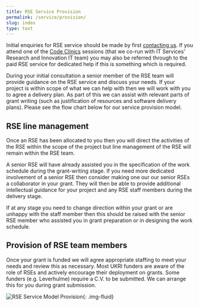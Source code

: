 ```yaml
---
title: RSE Service Provision
permalink: /service/provision/
slug: index
type: text
---
```


Initial enquiries for RSE service should be made by first [contacting us](/contact/).
If you attend one of the [Code Clinics](/support/code-clinic/) sessions (that we co-run with IT Services' Research and Innovation IT team)
you may also be referred through to the paid RSE service for dedicated help if this is something which is required.

During your initial consultation a senior member of the RSE team will provide guidance on the RSE service and discuss your needs.
If your project is within scope of what we can help with then we will work with you to agree a delivery plan.
As part of this we can assist with relevant parts of grant writing
(such as justification of resources and software delivery plans).
Please see the flow chart below for our service provision model.

## RSE line management

Once an RSE has been allocated to you then you will direct the activities of the RSE within the scope of the project but line management of the RSE will remain within the RSE team.

A senior RSE will have already assisted you in the specification of the work schedule during the grant-writing stage.
If you need more dedicated involvement of a senior RSE then
consider making one our our senior RSEs a collaborator in your grant.
They will then be able to provide additional intellectual guidance for your project and any RSE staff members during the delivery stage.
	
If at any stage you need to change direction within your grant or are unhappy with the staff member then
this should be raised with the senior RSE member who assisted you in grant preparation or in designing the work schedule.

## Provision of RSE team members

Once your grant is funded we will agree appropriate staffing to meet your needs and review this as necessary.
Most UKRI funders are aware of the role of RSEs and actively encourage their deployment on grants.
Some funders (e.g. Leverhulme) require a C.V. to be submitted.
We can arrange this for you during grant submission.
	
![RSE Service Model Provision](/assets/images/service_model.png){: .img-fluid}
	

	
